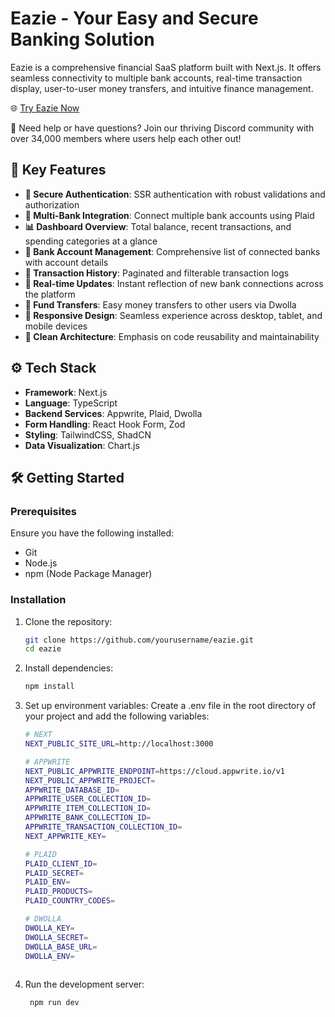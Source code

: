 # Eazie - Your Easy and Secure Banking Solution

Eazie is a comprehensive financial SaaS platform built with Next.js. It offers seamless connectivity to multiple bank accounts, real-time transaction display, user-to-user money transfers, and intuitive finance management.

🌐 [Try Eazie Now](https://eazie.vercel.app/)

📣 Need help or have questions? Join our thriving Discord community with over 34,000 members where users help each other out!

## 🚀 Key Features

- **🔐 Secure Authentication**: SSR authentication with robust validations and authorization
- **🏦 Multi-Bank Integration**: Connect multiple bank accounts using Plaid
- **📊 Dashboard Overview**: Total balance, recent transactions, and spending categories at a glance
- **💼 Bank Account Management**: Comprehensive list of connected banks with account details
- **📜 Transaction History**: Paginated and filterable transaction logs
- **🔄 Real-time Updates**: Instant reflection of new bank connections across the platform
- **💸 Fund Transfers**: Easy money transfers to other users via Dwolla
- **📱 Responsive Design**: Seamless experience across desktop, tablet, and mobile devices
- **🧱 Clean Architecture**: Emphasis on code reusability and maintainability

## ⚙️ Tech Stack

- **Framework**: Next.js
- **Language**: TypeScript
- **Backend Services**: Appwrite, Plaid, Dwolla
- **Form Handling**: React Hook Form, Zod
- **Styling**: TailwindCSS, ShadCN
- **Data Visualization**: Chart.js

## 🛠️ Getting Started

### Prerequisites

Ensure you have the following installed:
- Git
- Node.js
- npm (Node Package Manager)

### Installation

1. Clone the repository:
   ```bash
   git clone https://github.com/yourusername/eazie.git
   cd eazie

2. Install dependencies:

   ```bash
   npm install
3. Set up environment variables:
   Create a .env file in the root directory of your project and add the following variables:

   ```bash
   # NEXT
   NEXT_PUBLIC_SITE_URL=http://localhost:3000
   
   # APPWRITE
   NEXT_PUBLIC_APPWRITE_ENDPOINT=https://cloud.appwrite.io/v1
   NEXT_PUBLIC_APPWRITE_PROJECT=
   APPWRITE_DATABASE_ID=
   APPWRITE_USER_COLLECTION_ID=
   APPWRITE_ITEM_COLLECTION_ID=
   APPWRITE_BANK_COLLECTION_ID=
   APPWRITE_TRANSACTION_COLLECTION_ID=
   NEXT_APPWRITE_KEY=
   
   # PLAID
   PLAID_CLIENT_ID=
   PLAID_SECRET=
   PLAID_ENV=
   PLAID_PRODUCTS=
   PLAID_COUNTRY_CODES=
   
   # DWOLLA
   DWOLLA_KEY=
   DWOLLA_SECRET=
   DWOLLA_BASE_URL=
   DWOLLA_ENV=
  
5. Run the development server:
   
   ```bash
    npm run dev
